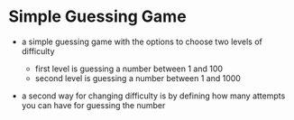 # Simple Guessing Game

- a simple guessing game with the options to choose two levels of difficulty
  - first level is guessing a number between 1 and 100
  - second level is guessing a number between 1 and 1000

- a second way for changing difficulty is by defining how many attempts you can have for guessing the number
